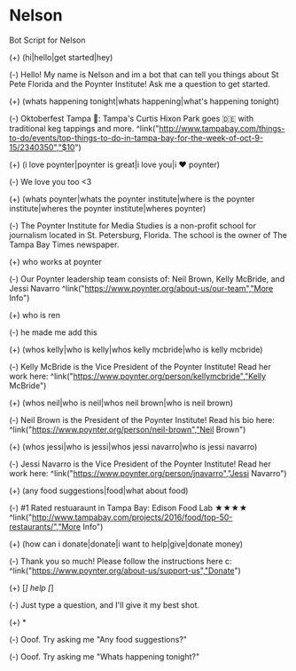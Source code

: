 # Nelson
Bot Script for Nelson


(+) (hi|hello|get started|hey)

(-) Hello! My name is Nelson and im a bot that can tell you things about St Pete Florida and the Poynter Institute! Ask me a question to get started.


(+) (whats happening tonight|whats happening|what's happening tonight)

(-) Oktoberfest Tampa 🍺: Tampa's Curtis Hixon Park goes 🇩🇪 with traditional keg tappings and more. ^link("http://www.tampabay.com/things-to-do/events/top-things-to-do-in-tampa-bay-for-the-week-of-oct-9-15/2340350","$10") 


(+) (i love poynter|poynter is great|i love you|i ❤️ poynter)

(-) We love you too <3


(+) (whats poynter|whats the poynter institute|where is the poynter institute|wheres the poynter institute|wheres poynter)

(-) The Poynter Institute for Media Studies is a non-profit school for journalism located in St. Petersburg, Florida. The school is the owner of The Tampa Bay Times newspaper.


(+) who works at poynter

(-) Our Poynter leadership team consists of: Neil Brown, Kelly McBride, and Jessi Navarro  ^link("https://www.poynter.org/about-us/our-team","More Info")


(+) who is ren

(-) he made me add this


(+) (whos kelly|who is kelly|whos kelly mcbride|who is kelly mcbride)

(-) Kelly McBride is the Vice President of the Poynter Institute! Read her work here:  ^link("https://www.poynter.org/person/kellymcbride","Kelly McBride")


(+) (whos neil|who is neil|whos neil brown|who is neil brown)

(-) Neil Brown is the President of the Poynter Institute! Read his bio here:  ^link("https://www.poynter.org/person/neil-brown","Neil Brown")


(+) (whos jessi|who is jessi|whos jessi navarro|who is jessi navarro)

(-) Jessi Navarro is the Vice President of the Poynter Institute! Read her work here:  ^link("https://www.poynter.org/person/jnavarro","Jessi Navarro")


(+) (any food suggestions|food|what about food)

(-) #1 Rated restuaraunt in Tampa Bay: Edison Food Lab ★★★★  ^link("http://www.tampabay.com/projects/2016/food/top-50-restaurants/","More Info")


(+) (how can i donate|donate|i want to help|give|donate money)

(-) Thank you so much!  Please follow the instructions here c: ^link("https://www.poynter.org/about-us/support-us","Donate")


(+) [*] help [*]

(-) Just type a question, and I'll give it my best shot.


(+) *

(-) Ooof. Try asking me "Any food suggestions?"

(-) Ooof. Try asking me "Whats happening tonight?"
